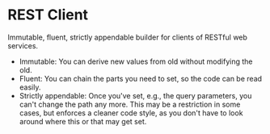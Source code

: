 # REST Client

Immutable, fluent, strictly appendable builder for clients of RESTful web services.

* Immutable: You can derive new values from old without modifying the old.
* Fluent: You can chain the parts you need to set, so the code can be read easily.
* Strictly appendable: Once you've set, e.g., the query parameters, you can't change the path any more. This may be a restriction in some cases, but enforces a cleaner code style, as you don't have to look around where this or that may get set.

